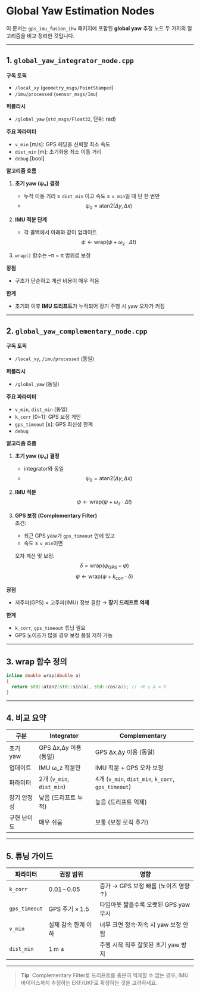 # Global Yaw Estimation Nodes

이 문서는 `gps_imu_fusion_ihw` 패키지에 포함된 **global yaw** 추정 노드 두 가지의 알고리즘을 비교‧정리한 것입니다.

---

## 1. `global_yaw_integrator_node.cpp`

**구독 토픽**  
- `/local_xy` (`geometry_msgs/PointStamped`)  
- `/imu/processed` (`sensor_msgs/Imu`)  

**퍼블리시**  
- `/global_yaw` (`std_msgs/Float32`, 단위: rad)

**주요 파라미터**  
- `v_min` [m/s]: GPS 헤딩을 신뢰할 최소 속도  
- `dist_min` [m]: 초기화용 최소 이동 거리  
- `debug` [bool]

**알고리즘 흐름**  
1. **초기 yaw (ψ₀) 결정**  
   - 누적 이동 거리 ≥ `dist_min` 이고 속도 ≥ `v_min`일 때 단 한 번만  
   -  
     $$
     \psi_0 = \mathrm{atan2}(\Delta y, \Delta x)
     $$

2. **IMU 적분 단계**  
   - 각 콜백에서 아래와 같이 업데이트  
     $$
     \psi \leftarrow \mathrm{wrap}(\psi + \omega_z \cdot \Delta t)
     $$

3. `wrap()` 함수는 –π ~ π 범위로 보정

**장점**  
- 구조가 단순하고 계산 비용이 매우 적음

**한계**  
- 초기화 이후 **IMU 드리프트**가 누적되어 장기 주행 시 yaw 오차가 커짐

---

## 2. `global_yaw_complementary_node.cpp`

**구독 토픽**  
- `/local_xy`, `/imu/processed` (동일)

**퍼블리시**  
- `/global_yaw` (동일)

**주요 파라미터**  
- `v_min`, `dist_min` (동일)  
- `k_corr` [0~1]: GPS 보정 게인  
- `gps_timeout` [s]: GPS 최신성 한계  
- `debug`

**알고리즘 흐름**  
1. **초기 yaw (ψ₀) 결정**  
   - integrator와 동일  
   -  
     $$
     \psi_0 = \mathrm{atan2}(\Delta y, \Delta x)
     $$

2. **IMU 적분**  
   $$
   \psi \leftarrow \mathrm{wrap}(\psi + \omega_z \cdot \Delta t)
   $$

3. **GPS 보정 (Complementary Filter)**  
   조건:
   - 최근 GPS yaw가 `gps_timeout` 안에 있고  
   - 속도 ≥ `v_min`이면  

   오차 계산 및 보정:
   $$
   \delta = \mathrm{wrap}(\psi_{\mathrm{GPS}} - \psi)
   $$
   $$
   \psi \leftarrow \mathrm{wrap}(\psi + k_{\mathrm{corr}} \cdot \delta)
   $$

**장점**  
- 저주파(GPS) + 고주파(IMU) 정보 결합 → **장기 드리프트 억제**

**한계**  
- `k_corr`, `gps_timeout` 튜닝 필요  
- GPS 노이즈가 많을 경우 보정 품질 저하 가능

---

## 3. wrap 함수 정의

```cpp
inline double wrap(double a)
{
  return std::atan2(std::sin(a), std::cos(a)); // –π ≤ a < π
}
```

---

## 4. 비교 요약

| 구분 | Integrator | Complementary |
|------|------------|---------------|
| 초기 yaw | GPS Δx,Δy 이용 (동일) | GPS Δx,Δy 이용 (동일) |
| 업데이트 | IMU ω_z 적분만 | IMU 적분 + GPS 오차 보정 |
| 파라미터 | 2개 (`v_min`, `dist_min`) | 4개 (`v_min`, `dist_min`, `k_corr`, `gps_timeout`) |
| 장기 안정성 | 낮음 (드리프트 누적) | 높음 (드리프트 억제) |
| 구현 난이도 | 매우 쉬움 | 보통 (보정 로직 추가) |

---

## 5. 튜닝 가이드

| 파라미터 | 권장 범위 | 영향 |
|----------|----------|-------|
| `k_corr` | 0.01 – 0.05 | 증가 → GPS 보정 빠름 (노이즈 영향↑) |
| `gps_timeout` | GPS 주기 × 1.5 | 타임아웃 짧을수록 오랫된 GPS yaw 무시 |
| `v_min` | 실제 감속 한계 이하 | 너무 크면 정속·저속 시 yaw 보정 안 됨 |
| `dist_min` | 1 m ± | 주행 시작 직후 잘못된 초기 yaw 방지 |

---

> **Tip**  Complementary Filter로 드리프트를 충분히 억제할 수 없는 경우, IMU 바이어스까지 추정하는 EKF/UKF로 확장하는 것을 고려하세요.